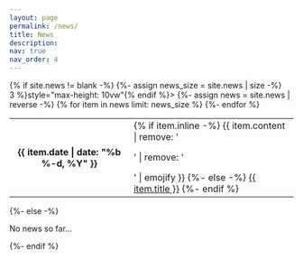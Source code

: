 ```yaml
---
layout: page
permalink: /news/
title: News
description:
nav: true
nav_order: 4
---
```

          
<div class="news">
{% if site.news != blank -%} 
{%- assign news_size = site.news | size -%}
<div class="table-responsive" {% if site.news_scrollable and news_size > 3 %}style="max-height: 10vw"{% endif %}>
  <table class="table table-sm table-borderless">
  {%- assign news = site.news | reverse -%}
  <!-- {% if site.news_limit %}
  {% assign news_limit = site.news_limit %}
  {% else %} -->
  <!-- {% assign news_limit = news_size %} -->
  <!-- {% endif %} -->
  {% for item in news limit: news_size %} 
    <tr>
      <th scope="row" class="col-md-2">{{ item.date | date: "%b %-d, %Y" }}</th>
      <td>
        {% if item.inline -%} 
          {{ item.content | remove: '<p>' | remove: '</p>' | emojify }}
        {%- else -%} 
          <a class="news-title" href="{{ item.url | relative_url }}">{{ item.title }}</a>
        {%- endif %} 
      </td>
    </tr>
  {%- endfor %} 
  </table>
</div>
{%- else -%} 
<p>No news so far...</p>
{%- endif %} 
</div>

